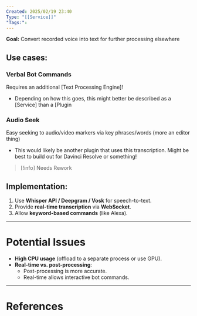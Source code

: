 ```yaml
---
Created: 2025/02/19 23:40
Type: "[[Service]]"
"Tags:":
---
```

**Goal:** Convert recorded voice into text for further processing elsewhere
## Use cases:
### Verbal Bot Commands
Requires an additional [Text Processing Engine]!
- Depending on how this goes, this might better be described as a [Service] than a [Plugin
### Audio Seek
Easy seeking to audio/video markers via key phrases/words (more an editor thing)
- This would likely be another plugin that uses this transcription. Might be best to build out for Davinci Resolve or something!

> [!info] Needs Rework
## Implementation: 
1. Use **Whisper API / Deepgram / Vosk** for speech-to-text.
2. Provide **real-time transcription** via **WebSocket**.
3. Allow **keyword-based commands** (like Alexa).

---
# Potential Issues
- **High CPU usage** (offload to a separate process or use GPU).
- **Real-time vs. post-processing**:
    - Post-processing is more accurate.
    - Real-time allows interactive bot commands.

---
# References